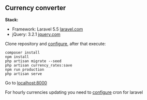 ## Currency converter

**Stack:**  
* Framework: Laravel 5.5  [laravel.com](https://laravel.com/docs/5.5)
* jQuery: 3.2.1  [jquery.com](https://jquery.com/)

Clone repository and [configure](https://laravel.com/docs/5.5#configuration), after that execute:

```
composer install
npm install
php artisan migrate --seed
php artisan currency_rates:save
npm run production
php artisan serve
```
Go to [localhost:8000](https://localhost:8000)

For hourly currencies updating you need to [configure](https://laravel.com/docs/5.5/scheduling#introduction) cron for laravel 
